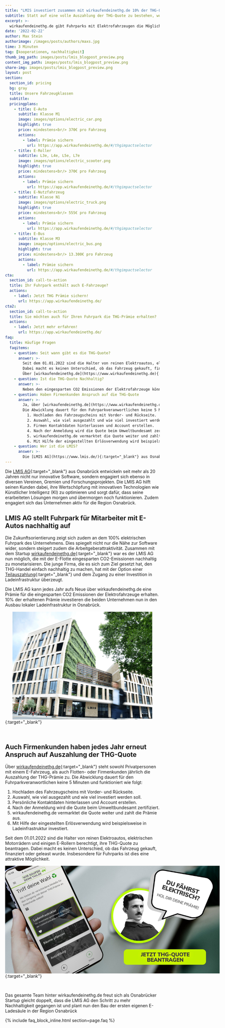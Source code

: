 ```yaml
---
title: "LMIS investiert zusammen mit wirkaufendeinethg.de 10% der THG-Quotenerlöse für Ladeinfrastruktur in Osnabrück"
subtitle: Statt auf eine volle Auszahlung der THG-Quote zu bestehen, wurde die Prämie durch wirkaufendeinethg.de zukunftsorientiert investiert. Durch die Kooperation der beiden Osnabrücker Unternehmen können die Erlöse aus dem E-Fuhrpark in konkrete Mehrwerte für die Stadt verwandelt werden. Einfach. Nachhaltig.
excerpt: >-
  wirkaufendeinethg.de gibt Fuhrparks mit Elektrofahrzeugen die Möglichkeit, die Erlöse aus dem Verkauf der THG-Quote sinnvoll einzusetzen. Angeboten wird neben der vollen Auszahlung der Prämie auch eine Teilinvestition in die Aufforstung bedrohter Waldstücke oder aber die Investition in den Ausbau lokaler Ladeinfrastruktur. Einfach. Nachhaltig.
date: '2022-02-22'
author: Max Stein
authorimage: /images/posts/authors/maxs.jpg
time: 3 Minuten
tag: [kooperationen, nachhaltigkeit]
thumb_img_path: images/posts/lmis_blogpost_preview.png
content_img_path: images/posts/lmis_blogpost_preview.png
share-img: images/posts/lmis_blogpost_preview.png
layout: post
section:
  section_id: pricing
  bg: gray
  title: Unsere Fahrzeugklassen
  subtitle:
  pricingplans:
    - title: E-Auto
      subtitle: Klasse M1
      image: images/options/electric_car.png
      highlight: true
      price: mindestens<br/> 370€ pro Fahrzeug
      actions:
        - label: Prämie sichern
          url: https://app.wirkaufendeinethg.de/#/thgimpactselector
    - title: E-Roller
      subtitle: L3e, L4e, L5e, L7e
      image: images/options/electric_scooter.png
      highlight: true
      price: mindestens<br/> 370€ pro Fahrzeug
      actions:
        - label: Prämie sichern
          url: https://app.wirkaufendeinethg.de/#/thgimpactselector
    - title: E-Nutzfahrzeug
      subtitle: Klasse N1
      image: images/options/electric_truck.png
      highlight: true
      price: mindestens<br/> 555€ pro Fahrzeug
      actions:
        - label: Prämie sichern
          url: https://app.wirkaufendeinethg.de/#/thgimpactselector
    - title: E-Bus
      subtitle: Klasse M3
      image: images/options/electric_bus.png
      highlight: true
      price: mindestens<br/> 13.300€ pro Fahrzeug
      actions:
        - label: Prämie sichern
          url: https://app.wirkaufendeinethg.de/#/thgimpactselector
cta:
  section_id: call-to-action
  title: Ihr Fuhrpark enthält auch E-Fahrzeuge?
  actions:
    - label: Jetzt THG Prämie sichern!
      url: https://app.wirkaufendeinethg.de/
cta2:
  section_id: call-to-action
  title: Sie möchten auch für Ihren Fuhrpark die THG-Prämie erhalten?
  actions:
    - label: Jetzt mehr erfahren!
      url: https://app.wirkaufendeinethg.de/
faq:
  title: Häufige Fragen
  faqitems:
    - question: Seit wann gibt es die THG-Quote? 
      answer: >-
        Seit dem 01.01.2022 sind die Halter von reinen Elektroautos, elektrischen Motorrädern und einigen E-Rollern berechtigt, ihre THG-Quote zu beantragen. <br/>
        Dabei macht es keinen Unterschied, ob das Fahrzeug gekauft, finanziert oder geleast wurde.  <br/>
        Über [wirkaufendeinethg.de](https://www.wirkaufendeinethg.de){:target="_blank"} kann die THG-Quote ganz einfach beantragt und verkauft werden.
    - question: Ist die THG-Quote Nachhaltig? 
      answer: >-
        Neben den eingesparten CO2 Emissionen der Elektrofahrzeuge können Nutzer die erhaltene THG-Quote investieren. Die LMIS hat 10% in den Ausbau lokaler Ladeinfrastruktur in Osnabrück investiert.
    - question: Haben Firmenkunden Anspruch auf die THG-Quote
      answer: >-
        Ja, über [wirkaufendeinethg.de](https://www.wirkaufendeinethg.de){:target="_blank"} steht sowohl Privatpersonen mit einem E-Fahrzeug, als auch Flotten- oder Firmenkunden jährlich die Auszahlung der THG-Prämie zu. 
        Die Abwicklung dauert für den Fuhrparkveranwortlichen keine 5 Minuten und funktioniert wie folgt:
          1. Hochladen des Fahrzeugscheins mit Vorder- und Rückseite.
          2. Auswahl, wie viel ausgezahlt und wie viel investiert werden soll.
          3. Firmen Kontaktdaten hinterlassen und Account erstellen.
          4. Nach der Anmeldung wird die Quote beim Umweltbundesamt zertifiziert.
          5. wirkaufendeinethg.de vermarktet die Quote weiter und zahlt die Prämie aus.
          6. Mit Hilfe der eingestellten Erlösverwendung wird beispielsweise in Ladeinfrastruktur investiert.
    - question: Wer ist die LMIS?
      answer: >-
        Die [LMIS AG](https://www.lmis.de/){:target="_blank"} aus Osnabrück entwickeln seit mehr als 20 Jahren nicht nur innovative Software, sondern engagiert sich ebenso in diversen Vereinen, Gremien und Forschungsprojekten.
--- 
```


Die [LMIS AG](https://www.lmis.de/){:target="_blank"} aus Osnabrück entwickeln seit mehr als 20 Jahren nicht nur innovative Software, sondern engagiert sich ebenso in diversen Vereinen, Gremien und Forschungsprojekten. Die LMIS AG  hilft seinen Kunden dabei, ihre Wertschöpfung mit innovativen Technologien wie Künstlicher Intelligenz (KI) zu optimieren und sorgt dafür, dass seine erarbeiteten Lösungen morgen und übermorgen noch funktionieren. Zudem engagiert sich das Unternehmen aktiv für die Region Osnabrück.

## LMIS AG stellt Fuhrpark für Mitarbeiter mit E-Autos nachhaltig auf

Die Zukunftsorientierung zeigt sich zudem an dem 100% elektrischen Fuhrpark des Unternehmens. Dies spiegelt nicht nur die Nähe zur Software wider, sondern steigert zudem die Arbeitgeberattraktivität. Zusammen mit dem Startup [wirkaufendeinethg.de](https://www.linkedin.com/company/wirkaufendeinethg/){:target="_blank"} war es der LMIS AG nun möglich, die mit der E-Flotte eingesparten CO2-Emissionen nachhaltig zu monetarisieren. Die junge Firma, die es sich zum Ziel gesetzt hat, den THG-Handel einfach nachhaltig zu machen, hat mit der Option einer [Teilauszahlung](https://app.wirkaufendeinethg.de/#/thgimpactselector){:target="_blank"} und dem Zugang zu einer Investition in Ladeinfrastruktur überzeugt. 

Die LMIS AG kann jedes Jahr aufs Neue über wirkaufendeinethg.de eine Prämie für die eingesparten CO2 Emissionen der Elektrofahrzeuge erhalten. 10% der erhaltenen Prämie investieren die beiden Unternehmen nun in den Ausbau lokaler Ladeinfrastruktur in Osnabrück.

[<img src="/images/posts/lmis_haus.png" alt="LMIS stellt sich zusammen mit wirkaufendeinethg.de nachhaltig auf" style="margin: auto; display: block; max-width:800px; max-height:350px" />](https://www.lmis.de/){:target="_blank"}

<br/>

## Auch Firmenkunden haben jedes Jahr erneut Anspruch auf Auszahlung der THG-Quote

Über [wirkaufendeinethg.de](https://www.wirkaufendeinethg.de){:target="_blank"} steht sowohl Privatpersonen mit einem E-Fahrzeug, als auch Flotten- oder Firmenkunden jährlich die Auszahlung der THG-Prämie zu. Die Abwicklung dauert für den Fuhrparkveranwortlichen keine 5 Minuten und funktioniert wie folgt:

1. Hochladen des Fahrzeugscheins mit Vorder- und Rückseite.
2. Auswahl, wie viel ausgezahlt und wie viel investiert werden soll.
3. Persönliche Kontaktdaten hinterlassen und Account erstellen.
4. Nach der Anmeldung wird die Quote beim Umweltbundesamt zertifiziert.
5. wirkaufendeinethg.de vermarktet die Quote weiter und zahlt die Prämie aus.
6. Mit Hilfe der eingestellten Erlösverwendung wird beispielsweise in Ladeinfrastruktur investiert.

Seit dem 01.01.2022 sind die Halter von reinen Elektroautos, elektrischen Motorrädern und einigen E-Rollern berechtigt, ihre THG-Quote zu beantragen. Dabei macht es keinen Unterschied, ob das Fahrzeug gekauft, finanziert oder geleast wurde. Insbesondere für Fuhrparks ist dies eine attraktive Möglichkeit.

[<img src="/images/banner-cta-thg-quote-beantragen-tesla.jpg" alt="THG Quote LMIS" style="margin: auto; display: block; max-width:800px; max-height:350px" />](https://app.wirkaufendeinethg.de){:target="_blank"}

<br/>

Das gesamte Team hinter wirkaufendeinethg.de freut sich als Osnabrücker Startup gleicht doppelt, dass die LMIS AG den Schritt zu mehr Nachhaltigkeit gegangen ist und plant nun den Bau der ersten eigenen E-Ladesäule in der Region Osnabrück

{% include faq_block_inline.html section=page.faq %}
